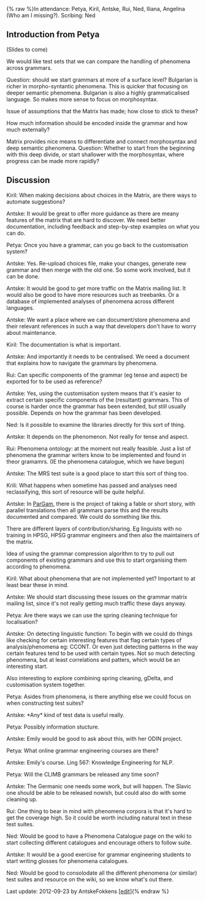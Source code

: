 {% raw %}In attendance: Petya, Kiril, Antske, Rui, Ned, Iliana, Angelina (Who am
I missing?). Scribing: Ned

## Introduction from Petya

(Slides to come)

We would like test sets that we can compare the handling of phenomena
across grammars.

Question: should we start grammars at more of a surface level? Bulgarian
is richer in morpho-syntantic phenomena. This is quicker that focusing
on deeper semantic phenomena. Bulgarian is also a highly grammaticalised
language. So makes more sense to focus on morphosyntax.

Issue of assumptions that the Matrix has made; how close to stick to
these?

How much information should be encoded inside the grammar and how much
externally?

Matrix provides nice means to differentiate and connect morphosyntax and
deep semantic phenomena. Question: Whether to start from the beginning
with this deep divide, or start shallower with the morphosyntax, where
progress can be made more rapidly?

## Discussion

Kiril: When making decisions about choices in the Matrix, are there ways
to automate suggestions?

Antske: It would be great to offer more guidance as there are meany
features of the matrix that are hard to discover. We need better
documentation, including feedback and step-by-step examples on what you
can do.

Petya: Once you have a grammar, can you go back to the customisation
system?

Antske: Yes. Re-upload choices file, make your changes, generate new
grammar and then merge with the old one. So some work involved, but it
can be done.

Antske: It would be good to get more traffic on the Matrix mailing list.
It would also be good to have more resources such as treebanks. Or a
database of implemented analyses of phenomena across different
languages.

Antske: We want a place where we can document/store phenomena and their
relevant references in such a way that developers don't have to worry
about maintenance.

Kiril: The documentation is what is important.

Antske: And importantly it needs to be centralised. We need a document
that explains how to navigate the grammars by phenomena.

Rui: Can specific components of the grammar (eg tense and aspect) be
exported for to be used as reference?

Antske: Yes, using the customisation system means that it's easier to
extract certain specific components of the (resultant) grammars. This of
course is harder once the grammar has been extended, but still usually
possible. Depends on how the grammar has been developed.

Ned: Is it possible to examine the libraries directly for this sort of
thing.

Antske: It depends on the phenomenon. Not really for tense and aspect.

Rui: Phenomena ontology: at the moment not really feasible. Just a list
of phenomena the grammar writers know to be implemented and found in
theor gramamrs. (IE the phenomena catalogue, which we have begun)

Antske: The MRS test suite is a good place to start this sort of thing
too.

Krili: What happens when sometime has passed and analyses need
reclassifying, this sort of resource will be quite helpful.

Antske: In [ParGam](/ParGam), there is the project of taking a fable or
short story, with parallel translations then all grammars parse this and
the results documented and compared. We could do something like this.

There are different layers of contribution/sharing. Eg linguists with no
training in HPSG, HPSG grammar engineers and then also the maintainers
of the matrix.

Idea of using the grammar compression algorithm to try to pull out
components of existing grammars and use this to start organising them
according to phenomena.

Kiril: What about phenomena that are not implemented yet? Important to
at least bear these in mind.

Antske: We should start discussing these issues on the grammar matrix
mailing list, since it's not really getting much traffic these days
anyway.

Petya: Are there ways we can use the spring cleaning technique for
localisation?

Antske: On detecting linguistic function: To begin with we could do
things like checking for certain interesting features that flag certain
types of analysis/phenomena eg: CCONT. Or even just detecting patterns
in the way certain features tend to be used with certain types. Not so
much detecting phenomena, but at least correlations and patters, which
would be an interesting start.

Also interesting to explore combining spring cleaning, gDelta, and
customisation system together.

Petya: Asides from phenomena, is there anything else we could focus on
when constructing test suites?

Antske: \*Any\* kind of test data is useful really.

Petya: Possibly information stucture.

Antske: Emily would be good to ask about this, with her ODIN project.

Petya: What online grammar engineering courses are there?

Antske: Emily's course. Ling 567: Knowledge Engineering for NLP.

Petya: Will the CLIMB grammars be released any time soon?

Antske: The Germanic one needs some work, but will happen. The Slavic
one should be able to be released nowish, but could also do with some
cleaning up.

Rui: One thing to bear in mind with phenomena corpora is that it's hard
to get the coverage high. So it could be worth including natural text in
these test suites.

Ned: Would be good to have a Phenomena Catalogue page on the wiki to
start collecting different catalogues and encourage others to follow
suite.

Antske: It would be a good exercise for grammar engineering students to
start writing glosses for phenomena catalogues.

Ned: Would be good to consolodate all the different phenomena (or
similar) test suites and resource on the wiki, so we know what's out
there.

Last update: 2012-09-23 by AntskeFokkens [[edit](https://github.com/delph-in/docs/wiki/SofiaGrammarLocalizationSIG/_edit)]{% endraw %}